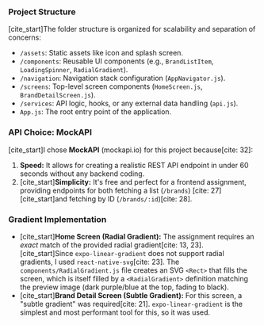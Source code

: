 ### Project Structure

[cite_start]The folder structure is organized for scalability and separation of concerns:

* `/assets`: Static assets like icon and splash screen.
* `/components`: Reusable UI components (e.g., `BrandListItem`, `LoadingSpinner`, `RadialGradient`).
* `/navigation`: Navigation stack configuration (`AppNavigator.js`).
* `/screens`: Top-level screen components (`HomeScreen.js`, `BrandDetailScreen.js`).
* `/services`: API logic, hooks, or any external data handling (`api.js`).
* `App.js`: The root entry point of the application.

### API Choice: MockAPI

[cite_start]I chose **MockAPI** (mockapi.io) for this project because[cite: 32]:
1.  **Speed:** It allows for creating a realistic REST API endpoint in under 60 seconds without any backend coding.
2.  [cite_start]**Simplicity:** It's free and perfect for a frontend assignment, providing endpoints for both fetching a list (`/brands`) [cite: 27] [cite_start]and fetching by ID (`/brands/:id`)[cite: 28].

### Gradient Implementation

* [cite_start]**Home Screen (Radial Gradient):** The assignment requires an *exact* match of the provided radial gradient[cite: 13, 23]. [cite_start]Since `expo-linear-gradient` does not support radial gradients, I used `react-native-svg`[cite: 23]. The `components/RadialGradient.js` file creates an SVG `<Rect>` that fills the screen, which is itself filled by a `<RadialGradient>` definition matching the preview image (dark purple/blue at the top, fading to black).
* [cite_start]**Brand Detail Screen (Subtle Gradient):** For this screen, a "subtle gradient" was required[cite: 21]. `expo-linear-gradient` is the simplest and most performant tool for this, so it was used.